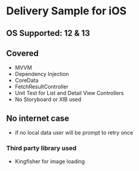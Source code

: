 # Delivery Sample for iOS

## OS Supported: 12 & 13

## Covered
- MVVM 
- Dependency Injection
- CoreData
- FetchResultController 
- Unit Test for List and Detail View Controllers
- No Storyboard or XIB used

## No internet case
- if no local data user will be prompt to retry once

### Third party library used
- Kingfisher for image loading
